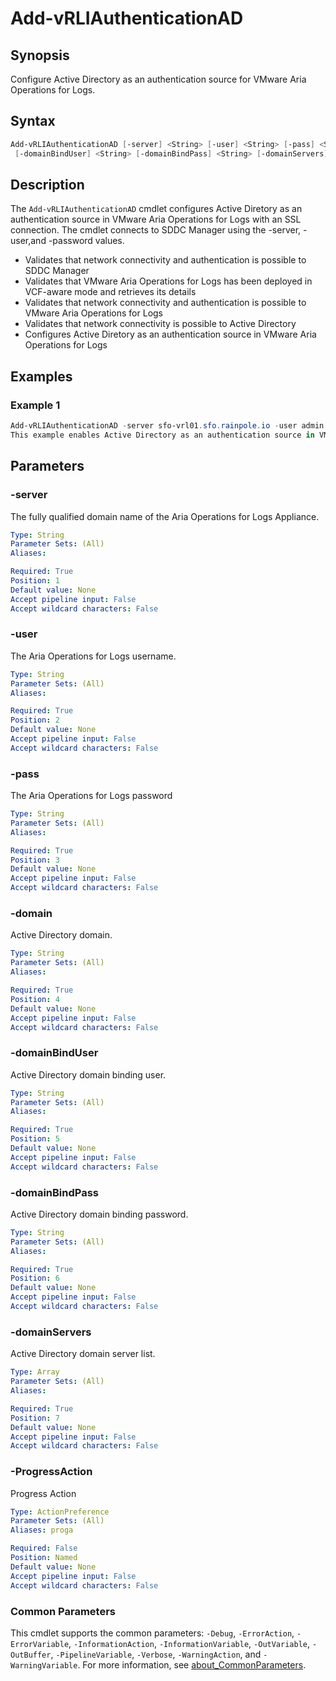 # Add-vRLIAuthenticationAD

## Synopsis

Configure Active Directory as an authentication source for VMware Aria Operations for Logs.

## Syntax

```powershell
Add-vRLIAuthenticationAD [-server] <String> [-user] <String> [-pass] <String> [-domain] <String>
 [-domainBindUser] <String> [-domainBindPass] <String> [-domainServers] <Array> [-ProgressAction <ActionPreference>] [<CommonParameters>]
```

## Description

The `Add-vRLIAuthenticationAD` cmdlet configures Active Diretory as an authentication source in VMware Aria
Operations for Logs with an SSL connection.
The cmdlet connects to SDDC Manager using the -server, -user,and
-password values.

- Validates that network connectivity and authentication is possible to SDDC Manager
- Validates that VMware Aria Operations for Logs has been deployed in VCF-aware mode and retrieves its details
- Validates that network connectivity and authentication is possible to VMware Aria Operations for Logs
- Validates that network connectivity is possible to Active Directory
- Configures Active Diretory as an authentication source in VMware Aria Operations for Logs

## Examples

### Example 1

```powershell
Add-vRLIAuthenticationAD -server sfo-vrl01.sfo.rainpole.io -user admin -pass VMw@re1! -domain sfo.rainpole.io -domainBindUser svc-vsphere-ad -domainBindPass VMw@re1! -domainServers sfo-ad01.sfo.rainpole.io
This example enables Active Directory as an authentication source in VMware Aria Operations for Logs.
```

## Parameters

### -server

The fully qualified domain name of the Aria Operations for Logs Appliance.

```yaml
Type: String
Parameter Sets: (All)
Aliases:

Required: True
Position: 1
Default value: None
Accept pipeline input: False
Accept wildcard characters: False
```

### -user

The Aria Operations for Logs username.

```yaml
Type: String
Parameter Sets: (All)
Aliases:

Required: True
Position: 2
Default value: None
Accept pipeline input: False
Accept wildcard characters: False
```

### -pass

The Aria Operations for Logs password

```yaml
Type: String
Parameter Sets: (All)
Aliases:

Required: True
Position: 3
Default value: None
Accept pipeline input: False
Accept wildcard characters: False
```

### -domain

Active Directory domain.

```yaml
Type: String
Parameter Sets: (All)
Aliases:

Required: True
Position: 4
Default value: None
Accept pipeline input: False
Accept wildcard characters: False
```

### -domainBindUser

Active Directory domain binding user.

```yaml
Type: String
Parameter Sets: (All)
Aliases:

Required: True
Position: 5
Default value: None
Accept pipeline input: False
Accept wildcard characters: False
```

### -domainBindPass

Active Directory domain binding password.

```yaml
Type: String
Parameter Sets: (All)
Aliases:

Required: True
Position: 6
Default value: None
Accept pipeline input: False
Accept wildcard characters: False
```

### -domainServers

Active Directory domain server list.

```yaml
Type: Array
Parameter Sets: (All)
Aliases:

Required: True
Position: 7
Default value: None
Accept pipeline input: False
Accept wildcard characters: False
```

### -ProgressAction

Progress Action

```yaml
Type: ActionPreference
Parameter Sets: (All)
Aliases: proga

Required: False
Position: Named
Default value: None
Accept pipeline input: False
Accept wildcard characters: False
```

### Common Parameters

This cmdlet supports the common parameters: `-Debug`, `-ErrorAction`, `-ErrorVariable`, `-InformationAction`, `-InformationVariable`, `-OutVariable`, `-OutBuffer`, `-PipelineVariable`, `-Verbose`, `-WarningAction`, and `-WarningVariable`. For more information, see [about_CommonParameters](http://go.microsoft.com/fwlink/?LinkID=113216).
